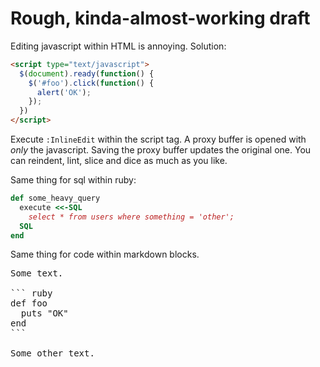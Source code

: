 # Rough, kinda-almost-working draft

Editing javascript within HTML is annoying. Solution:

``` html
<script type="text/javascript">
  $(document).ready(function() {
    $('#foo').click(function() {
      alert('OK');
    });
  })
</script>
```

Execute `:InlineEdit` within the script tag. A proxy buffer is opened with *only* the javascript. Saving the proxy buffer updates the original one. You can reindent, lint, slice and dice as much as you like.

Same thing for sql within ruby:

``` ruby
def some_heavy_query
  execute <<-SQL
    select * from users where something = 'other';
  SQL
end
```

Same thing for code within markdown blocks.

<pre>
Some text.

``` ruby
def foo
  puts "OK"
end
```

Some other text.
</pre>
